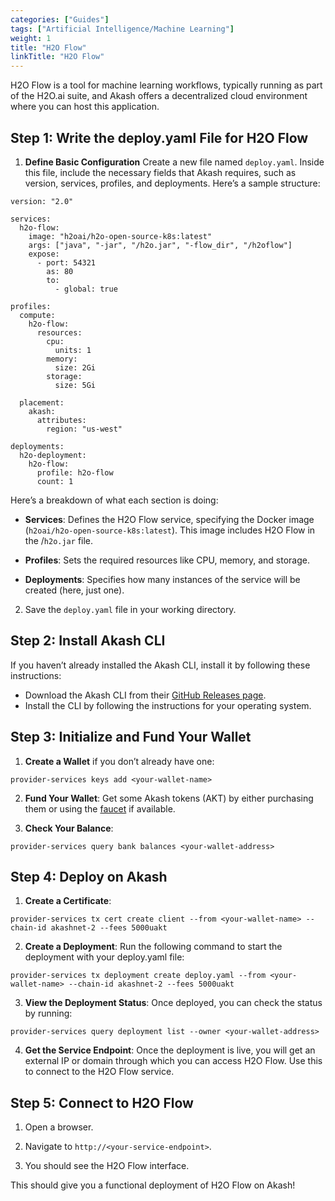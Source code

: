 ```yaml
---
categories: ["Guides"]
tags: ["Artificial Intelligence/Machine Learning"]
weight: 1
title: "H2O Flow"
linkTitle: "H2O Flow"
---
```


H2O Flow is a tool for machine learning workflows, typically running as part of the H2O.ai suite, and Akash offers a decentralized cloud environment where you can host this application.

## Step 1: Write the deploy.yaml File for H2O Flow

1. **Define Basic Configuration** Create a new file named `deploy.yaml`. Inside this file, include the necessary fields that Akash requires, such as version, services, profiles, and deployments. Here’s a sample structure:

```
version: "2.0"

services:
  h2o-flow:
    image: "h2oai/h2o-open-source-k8s:latest"
    args: ["java", "-jar", "/h2o.jar", "-flow_dir", "/h2oflow"]
    expose:
      - port: 54321
        as: 80
        to:
          - global: true

profiles:
  compute:
    h2o-flow:
      resources:
        cpu:
          units: 1
        memory:
          size: 2Gi
        storage:
          size: 5Gi

  placement:
    akash:
      attributes:
        region: "us-west"

deployments:
  h2o-deployment:
    h2o-flow:
      profile: h2o-flow
      count: 1
```

Here’s a breakdown of what each section is doing:

- **Services**: Defines the H2O Flow service, specifying the Docker image (`h2oai/h2o-open-source-k8s:latest`). This image includes H2O Flow in the /`h2o.jar` file.

- **Profiles**: Sets the required resources like CPU, memory, and storage.

- **Deployments**: Specifies how many instances of the service will be created (here, just one).

2. Save the `deploy.yaml` file in your working directory.

## Step 2: Install Akash CLI

If you haven’t already installed the Akash CLI, install it by following these instructions:

- Download the Akash CLI from their [GitHub Releases page](https://github.com/ovrclk/akash/releases).
- Install the CLI by following the instructions for your operating system.

## Step 3: Initialize and Fund Your Wallet

1. **Create a Wallet** if you don’t already have one:

```
provider-services keys add <your-wallet-name>
```

2. **Fund Your Wallet**: Get some Akash tokens (AKT) by either purchasing them or using the [faucet](https://faucet.sandbox-01.aksh.pw/) if available.

3. **Check Your Balance**: 

```
provider-services query bank balances <your-wallet-address>
```

## Step 4: Deploy on Akash

1. **Create a Certificate**:

```
provider-services tx cert create client --from <your-wallet-name> --chain-id akashnet-2 --fees 5000uakt
```

2. **Create a Deployment**: Run the following command to start the deployment with your deploy.yaml file:

```
provider-services tx deployment create deploy.yaml --from <your-wallet-name> --chain-id akashnet-2 --fees 5000uakt
```

3. **View the Deployment Status**: Once deployed, you can check the status by running:

```
provider-services query deployment list --owner <your-wallet-address>
```

4. **Get the Service Endpoint**: Once the deployment is live, you will get an external IP or domain through which you can access H2O Flow. Use this to connect to the H2O Flow service.

## Step 5: Connect to H2O Flow

1. Open a browser.

2. Navigate to `http://<your-service-endpoint>`.

3. You should see the H2O Flow interface.


This should give you a functional deployment of H2O Flow on Akash!
